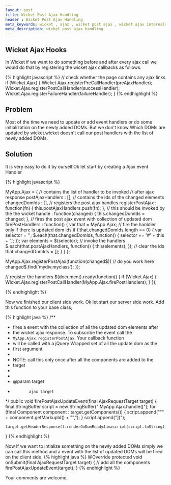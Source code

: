```yaml
---
layout: post
title: Wicket Post Ajax Handling
header : Wicket Post Ajax Handling
meta_keywords: wicket , ajax , wicket post ajax , wicket ajax internals
meta_description: wicket post ajax handling
---
```


Wicket Ajax Hooks
-----------------

In Wicket if we want to do something before and after every ajax call we would do that
by registering the wicket ajax callbacks as follows.

{% highlight javascript %}
// check whether the page contains any ajax links
if (Wicket.Ajax) {
	Wicket.Ajax.registerPreCallHandler(preAjaxHandler);
	Wicket.Ajax.registerPostCallHandler(successHandler);
	Wicket.Ajax.registerFailureHandler(failureHandler);
}
{% endhighlight %}


Problem
-------

Most of the time we need to update or add event handlers or do some initialization on 
the newly added DOMs. But we don't know Which DOMs are updated by wicket.wicket doesn't
call our post handlers with the list of newly added DOMs.


Solution
--------

It is very easy to do it by ourself.Ok let start by creating a Ajax event Handler

{% highlight javascript %}

MyApp.Ajax = {
	// contains the list of handler to be invoked
	// after ajax response
	postAjaxHandlers : [],
	// contains the ids of the changed elements
	changedDomIds : [],
	// registers the post ajax handles
	registerPostAjax : function(fn) {
		this.postAjaxHandlers.push(fn);
	},
	// this should be invoked by the the wicket
	handle : function(changed) {
		this.changedDomIds = changed;
	},
	// fires the post ajax event with collection of updated dom
	firePostHandlers : function() {
		var that = MyApp.Ajax;
		// fire the hanldler only if there is updated dom ids
		if (!that.changedDomIds.length == 0) {
			var selector = '';
			$.each(that.changedDomIds, function() {
				selector += '#' + this + ',';
			});
			var elements = $(selector);
			// invoke the handlers
			$.each(that.postAjaxHandlers, function() {
				this(elements);
			});
			// clear the ids
			that.changedDomIds = [];
		}
	}
};

MyApp.Ajax.registerPostAjax(function(changed$){
	// do you work here
	changed$.find('mydiv.myclass');
});

// register the handlers
$(document).ready(function() {
	if (Wicket.Ajax) {
	Wicket.Ajax.registerPostCallHandler(MyApp.Ajax.firePostHandlers);
	}
});

{% endhighlight %}

Now we finished our client side work. Ok let start our server side work.
Add this function to your base class;

{% highlight java %}
/**
 * fires a event with the collection of all the updated dom elements after
 * the wicket ajax response. To subscribe the event call the
 * <code>MyApp.Ajax.registerPostAjax</code>. Your callback function
 * will be called with a jQuery Wrapped set of all the update dom as the
 * first argument.
 * 
 * NOTE: call this only once after all the components are added to the
 * target
 * 
 * 
 * @param target
 *            ajax target
 */
public void firePostAjaxUpdateEvent(final AjaxRequestTarget target)
{
	final StringBuffer script = new StringBuffer(" MyApp.Ajax.handle([");
	for (final Component component : target.getComponents())
	{
		script.append("\"" + component.getMarkupId() + "\",");
	}
	script.append("])");

	target.getHeaderResponse().renderOnDomReadyJavascript(script.toString());
}
{% endhighlight %}

Now if we want to intialize something on the newly added DOMs simply we can call this 
method and a event with the list of updated DOMs will be fired on the client side.
{% highlight java %}
@Override
protected void onSubmit(final AjaxRequestTarget target)
{
	// add all the components
	firePostAjaxUpdateEvent(target);
}
{% endhighlight %}

Your comments are welcome.